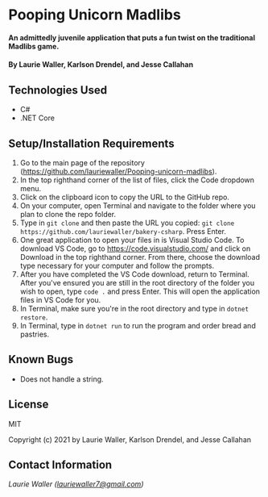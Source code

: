 # Pooping Unicorn Madlibs

#### An admittedly juvenile application that puts a fun twist on the traditional Madlibs game. 

#### By **Laurie Waller, Karlson Drendel, and Jesse Callahan**

## Technologies Used

* C#
* .NET Core

## Setup/Installation Requirements

  1. Go to the main page of the repository (https://github.com/lauriewaller/Pooping-unicorn-madlibs).
  2. In the top righthand corner of the list of files, click the Code dropdown menu.
  3. Click on the clipboard icon to copy the URL to the GitHub repo.
  4. On your computer, open Terminal and navigate to the folder where you plan to clone the repo folder.
  5. Type in `git clone` and then paste the URL you copied:
      `git clone https://github.com/lauriewaller/bakery-csharp`. Press Enter.
  6. One great application to open your files in is Visual Studio Code. To download VS Code, go to https://code.visualstudio.com/ and click on Download in the top righthand corner. From there, choose the download type necessary for your computer and follow the prompts.
  7. After you have completed the VS Code download, return to Terminal. After you've ensured you are still in the root directory of the folder you wish to open, type `code .` and press Enter. This will open the application files in VS Code for you.
  8. In Terminal, make sure you're in the root directory and type in `dotnet restore`.
  9. In Terminal, type in `dotnet run` to run the program and order bread and pastries. 

## Known Bugs

* Does not handle a string.

## License

MIT

Copyright (c) 2021 by Laurie Waller, Karlson Drendel, and Jesse Callahan

## Contact Information

_Laurie Waller (lauriewaller7@gmail.com)_
